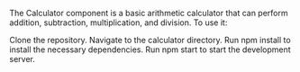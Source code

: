 The Calculator component is a basic arithmetic calculator that can perform addition, subtraction, multiplication, and division. To use it:

Clone the repository.
Navigate to the calculator directory.
Run npm install to install the necessary dependencies.
Run npm start to start the development server.
